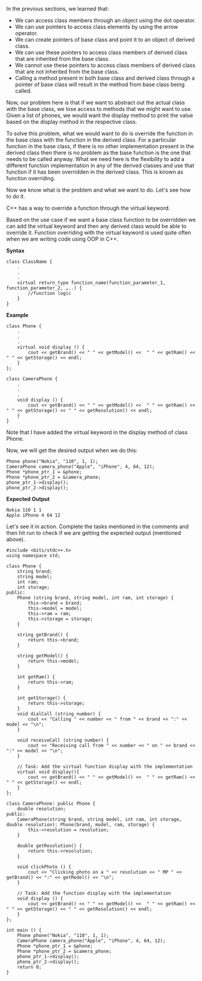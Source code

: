 In the previous sections, we learned that:

- We can access class members through an object using the dot operator.
- We can use pointers to access class elements by using the arrow operator.
- We can create pointers of base class and point it to an object of derived class.
- We can use these pointers to access class members of derived class that are inherited from the base class.
- We cannot use these pointers to access class members of derived class that are not inherited from the base class.
- Calling a method present in both base class and derived class through a pointer of base class will result in the method from base class being called.

Now, our problem here is that if we want to abstract out the actual class with the base class, we lose access to methods that we might want to use. Given a list of phones, we would want the display method to print the value based on the display method in the respective class.

To solve this problem, what we would want to do is override the function in the base class with the function in the derived class. For a particular function in the base class, if there is no other implementation present in the derived class then there is no problem as the base function is the one that needs to be called anyway. What we need here is the flexibility to add a different function implementation in any of the derived classes and use that function if it has been overridden in the derived class. This is known as function overriding.

Now we know what is the problem and what we want to do. Let's see how to do it.

C++ has a way to override a function through the virtual keyword.

Based on the use case if we want a base class function to be overridden we can add the virtual keyword and then any derived class would be able to override it. Function overriding with the virtual keyword is used quite often when we are writing code using OOP in C++.

**Syntax**

```
class ClassName {
	.
	.
	.
	virtual return_type function_name(function_parameter_1, function_parameter_2, …..) {
		//function logic
	}
}
```

**Example**

```
class Phone {
	.
	.
	.
	virtual void display () {
		cout << getBrand() << " " << getModel() <<  " " << getRam() <<  " " << getStorage() << endl;
	}
};

class CameraPhone {
	.
	.
	.
	void display () {
		cout << getBrand() << " " << getModel() <<  " " << getRam() <<  " " << getStorage() << " " << getResolution() << endl;
	}
}
```

Note that I have added the virtual keyword in the display method of class Phone.

Now, we will get the desired output when we do this:

```
Phone phone("Nokia", "110", 1, 1);
CameraPhone camera_phone("Apple", "iPhone", 4, 64, 12);
Phone *phone_ptr_1 = &phone;
Phone *phone_ptr_2 = &camera_phone;
phone_ptr_1->display();
phone_ptr_2->display();
```

**Expected Output**
```
Nokia 110 1 1
Apple iPhone 4 64 12
```
Let's see it in action. Complete the tasks mentioned in the comments and then hit run to check if we are getting the expected output (mentioned above).

```
#include <bits/stdc++.h>
using namespace std;

class Phone {
	string brand;
	string model;
	int ram;
	int storage;
public:
	Phone (string brand, string model, int ram, int storage) {
		this->brand = brand;
		this->model = model;
		this->ram = ram;
		this->storage = storage;
	}

    string getBrand() {
        return this->brand;
    }

    string getModel() {
        return this->model;
    }

    int getRam() {
        return this->ram;
    }

    int getStorage() {
        return this->storage;
    }
    void dialCall (string number) {
    	cout << "Calling " << number << " from " << brand << ":" << model << "\n";
    }
	
    void receiveCall (string number) {
    	cout << "Receiving call from " << number << " on " << brand << ":" << model << "\n";
    }

    // Task: Add the virtual function display with the implementation
	virtual void display(){
		cout << getBrand() << " " << getModel() <<  " " << getRam() <<  " " << getStorage() << endl;
	}
};

class CameraPhone: public Phone {
    double resolution;
public:
    CameraPhone(string brand, string model, int ram, int storage, double resolution): Phone(brand, model, ram, storage) {
    	this->resolution = resolution;
    }

    double getResolution() {
        return this->resolution;
    }
	
    void clickPhoto () {
    	cout << "Clicking photo on a " << resolution << " MP " << getBrand() << ":" << getModel() << "\n";
    }

    // Task: Add the function display with the implementation
	void display () {
		cout << getBrand() << " " << getModel() <<  " " << getRam() <<  " " << getStorage() << " " << getResolution() << endl;
	}
};

int main () {
	Phone phone("Nokia", "110", 1, 1);
	CameraPhone camera_phone("Apple", "iPhone", 4, 64, 12);
	Phone *phone_ptr_1 = &phone;
	Phone *phone_ptr_2 = &camera_phone;
	phone_ptr_1->display();
	phone_ptr_2->display();
	return 0;
}

```
